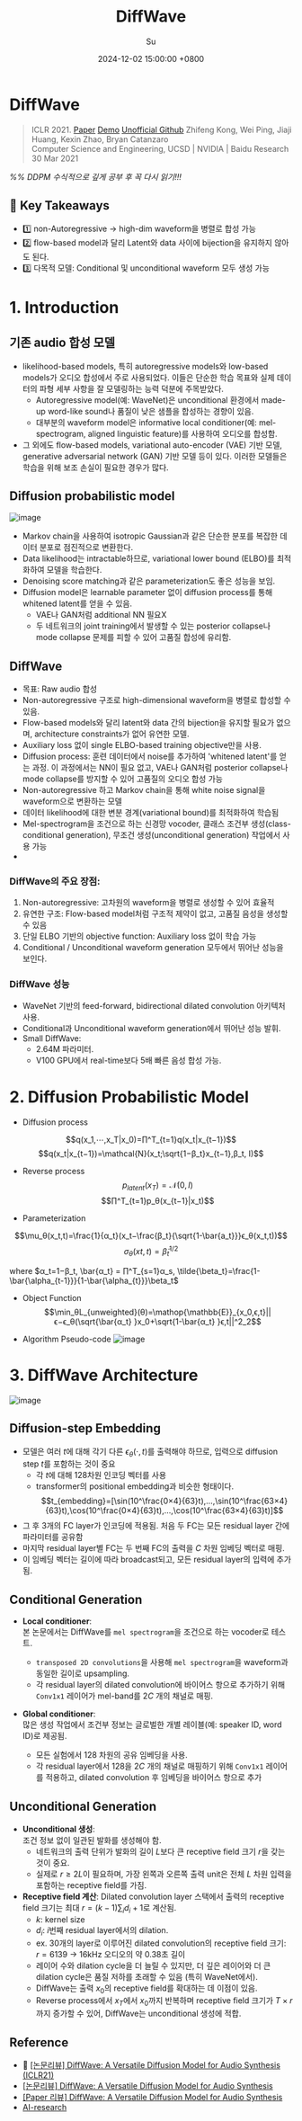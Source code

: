 ﻿---
title: DiffWave
author: Su
date: 2024-12-02 15:00:00 +0800
categories: [Paper Review]
tags: [Audio]
pin: false
use_math: true
---

# DiffWave

> ICLR 2021. [Paper](https://arxiv.org/pdf/2009.09761)   [Demo](https://diffwave-demo.github.io/)  [Unofficial Github](https://github.com/lmnt-com/diffwave)
Zhifeng Kong, Wei Ping, Jiaji Huang, Kexin Zhao, Bryan Catanzaro  
Computer Science and Engineering, UCSD | NVIDIA | Baidu Research  
30 Mar 2021


*%% DDPM 수식적으로 깊게 공부 후 꼭 다시 읽기!!!*

## 💽 Key Takeaways
- 1️⃣ non-Autoregressive → high-dim waveform을 병렬로 합성 가능
- 2️⃣ flow-based model과 달리 Latent와 data 사이에 bijection을 유지하지 않아도 된다. 
- 3️⃣ 다목적 모델: Conditional 및 unconditional waveform 모두 생성 가능


# 1. Introduction

## 기존 audio 합성 모델
- likelihood-based models, 특히 autoregressive models와 low-based models가 오디오 합성에서 주로 사용되었다. 이들은 단순한 학습 목표와 실제 데이터의 파형 세부 사항을 잘 모델링하는 능력 덕분에 주목받았다.
	- Autoregressive model(예: WaveNet)은 unconditional 환경에서 made-up word-like sound나 품질이 낮은 샘플을 합성하는 경향이 있음.
	- 대부분의 waveform model은 informative local conditioner(예: mel-spectrogram, aligned linguistic feature)를 사용하여 오디오를 합성함.
-  그 외에도 flow-based models, variational auto-encoder (VAE) 기반 모델, generative adversarial network (GAN) 기반 모델 등이 있다. 이러한 모델들은 학습을 위해 보조 손실이 필요한 경우가 많다.

##  Diffusion probabilistic model

![image](https://github.com/user-attachments/assets/52fb4a6b-4681-4bd0-97e9-3611080bbb04)
   -   Markov chain을 사용하여 isotropic Gaussian과 같은 단순한 분포를 복잡한 데이터 분포로 점진적으로 변환한다.
   -   Data likelihood는 intractable하므로, variational lower bound (ELBO)를 최적화하여 모델을 학습한다.
   -   Denoising score matching과 같은 parameterization도 좋은 성능을 보임.
   -   Diffusion model은 learnable parameter 없이 diffusion process를 통해 whitened latent를 얻을 수 있음.
       -   VAE나 GAN처럼 additional NN 필요X
       -   두 네트워크의 joint training에서 발생할 수 있는 posterior collapse나 mode collapse 문제를 피할 수 있어 고품질 합성에 유리함.

## DiffWave
- 목표: Raw audio 합성
-  Non-autoregressive 구조로 high-dimensional waveform을 병렬로 합성할 수 있음.
-  Flow-based models와 달리 latent와 data 간의 bijection을 유지할 필요가 없으며, architecture constraints가 없어 유연한 모델.
-   Auxiliary loss 없이 single ELBO-based training objective만을 사용.
-   Diffusion process: 훈련 데이터에서 noise를 추가하여 'whitened latent'를 얻는 과정. 이 과정에서는 NN이 필요 없고, VAE나 GAN처럼 posterior collapse나 mode collapse를 방지할 수 있어 고품질의 오디오 합성 가능
- Non-autoregressive 하고 Markov chain을 통해 white noise signal을 waveform으로 변환하는 모델  
-   데이터 likelihood에 대한 변분 경계(variational bound)를 최적화하여 학습됨
-   Mel-spectrogram을 조건으로 하는 신경망 vocoder, 클래스 조건부 생성(class-conditional generation), 무조건 생성(unconditional generation) 작업에서 사용 가능
- 
### DiffWave의 주요 장점:
1.  Non-autoregressive: 고차원의 waveform을 병렬로 생성할 수 있어 효율적
2.  유연한 구조: Flow-based model처럼 구조적 제약이 없고, 고품질 음성을 생성할 수 있음
3.  단일 ELBO 기반의 objective function: Auxiliary loss 없이 학습 가능
4.  Conditional / Unconditional waveform generation 모두에서 뛰어난 성능을 보인다.

### DiffWave 성능

-   WaveNet 기반의 feed-forward, bidirectional dilated convolution 아키텍처 사용.
-   Conditional과 Unconditional waveform generation에서 뛰어난 성능 발휘.
-   Small DiffWave:
    -   2.64M 파라미터.
    -   V100 GPU에서 real-time보다 5배 빠른 음성 합성 가능.


# 2. Diffusion Probabilistic Model

- Diffusion process

$$q(x_1,⋯,x_T|x_0)=∏^T_{t=1}q(x_t|x_{t−1})$$
$$q(x_t|x_{t−1})=\mathcal{N}(x_t;\sqrt{1−β_t}x_{t−1},β_t, I)$$

- Reverse process
$$p_{latent}(x_T)=\mathcal{N}(0,I)$$
$$∏^T_{t=1}p_θ(x_{t−1}|x_t)$$

- Parameterization

$$\mu_θ(x_t,t)=\frac{1}{α_t}(x_t−\frac{β_t}{\sqrt{1-\bar{a_t}}}ϵ_θ(x_t,t))$$
$$σ_θ(xt,t)=\tilde{\beta}^{1/2}_t$$

where $α_t=1−β_t, \bar{α_t} = ∏^T_{s=1}α_s, \tilde{\beta_t}=\frac{1-\bar{\alpha_{t-1}}}{1-\bar{\alpha_{t}}}\beta_t$

- Object Function
$$\min_θL_{unweighted}(θ)=\mathop{\mathbb{E}}_{x_0,ϵ,t}|| ϵ−ϵ_θ(\sqrt{\bar{α_t} }x_0+\sqrt{1-\bar{α_t} }ϵ,t||^2_2$$

- Algorithm Pseudo-code
![image](https://github.com/user-attachments/assets/95ea3780-31a6-4a27-b6b6-02190ad3bd89)


# 3. DiffWave Architecture 

![image](https://github.com/user-attachments/assets/c4379caa-1c05-413f-ae13-f745f9ca319a)

## Diffusion-step Embedding
-   모델은 여러 $t$에 대해 각기 다른 $ϵ_θ(⋅, t)$를 출력해야 하므로, 입력으로 diffusion step $t$를 포함하는 것이 중요
	-   각 $t$에 대해 128차원 인코딩 벡터를 사용
	- transformer의 positional embedding과 비슷한 형태이다.
$$t_{embedding}=[\sin⁡(10^\frac{0×4}{63}t),…,\sin⁡(10^\frac{63×4}{63}t),\cos⁡(10^\frac{0×4}{63}t),…,\cos⁡(10^\frac{63×4}{63}t)]$$
-   그 후 3개의 FC layer가 인코딩에 적용됨. 처음 두 FC는 모든 residual layer 간에 파라미터를 공유함
-   마지막 residual layer별 FC는 두 번째 FC의 출력을 $C$ 차원 임베딩 벡터로 매핑.
-   이 임베딩 벡터는 길이에 따라 broadcast되고, 모든 residual layer의 입력에 추가됨.

## Conditional Generation
-   **Local conditioner**:  
    본 논문에서는 DiffWave를 `mel spectrogram`을 조건으로 하는 vocoder로 테스트.
    -   `transposed 2D convolutions`을 사용해 `mel spectrogram`을 waveform과 동일한 길이로 upsampling.
    -   각 residual layer의 dilated convolution에 바이어스 항으로 추가하기 위해 `Conv1x1` 레이어가 mel-band를 $2C$ 개의 채널로 매핑.
 
-   **Global conditioner**:  
    많은 생성 작업에서 조건부 정보는 글로벌한 개별 레이블(예: speaker ID, word ID)로 제공됨.
    -   모든 실험에서 128 차원의 공유 임베딩을 사용.
    -   각 residual layer에서 128을 $2C$ 개의 채널로 매핑하기 위해 `Conv1x1` 레이어를 적용하고, dilated convolution 후 임베딩을 바이어스 항으로 추가

## Unconditional Generation
-   **Unconditional 생성**:  
    조건 정보 없이 일관된 발화를 생성해야 함.
    -   네트워크의 출력 단위가 발화의 길이 $L$보다 큰 receptive field 크기 $r$을 갖는 것이 중요.
    -   실제로 $r ≥ 2L$이 필요하며, 가장 왼쪽과 오른쪽 출력 unit은 전체 $L$ 차원 입력을 포함하는 receptive field를 가짐.
-   **Receptive field 계산**:  Dilated convolution layer 스택에서 출력의 receptive field 크기는 최대 $r = (k - 1) \sum_i d_i + 1$로 계산됨. 
	   - $k$: kernel size
	   - $d_i$: $i$번째 residual layer에서의 dilation.
	  - ex. 30개의 layer로 이루어진 dilated convolution의 receptive field 크기:  
    $r = 6139$ → 16kHz 오디오의 약 0.38초 길이
    -   레이어 수와 dilation cycle을 더 늘릴 수 있지만, 더 깊은 레이어와 더 큰 dilation cycle은 품질 저하를 초래할 수 있음 (특히 WaveNet에서).
	-   DiffWave는 출력 $x_0$의 receptive field를 확대하는 데 이점이 있음. 
	- Reverse process에서 $x_T$에서 $x_0$까지 반복하며 receptive field 크기가 $T × r$까지 증가할 수 있어, DiffWave는 unconditional 생성에 적합.


## Reference
- 🌟 [[논문리뷰] DiffWave: A Versatile Diffusion Model for Audio Synthesis (ICLR21)](https://music-audio-ai.tistory.com/10)
- [[논문리뷰] DiffWave: A Versatile Diffusion Model for Audio Synthesis](https://kimjy99.github.io/%EB%85%BC%EB%AC%B8%EB%A6%AC%EB%B7%B0/diffwave/)
- [[Paper 리뷰] DiffWave: A Versatile Diffusion Model for Audio Synthesis](https://randomsampling.tistory.com/109)
- [AI-research](https://artificial-intelligent.tistory.com/entry/DiffWae-A-Versatile-Diffusion-Model-for-Audio-Synthesis)
